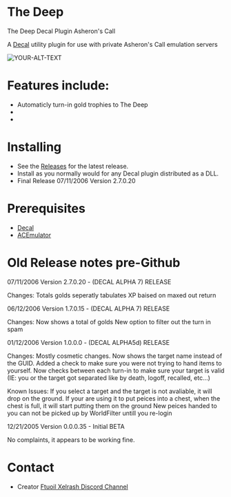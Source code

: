 # The Deep
The Deep Decal Plugin Asheron's Call


A [Decal](http://www.decaldev.com/) utility plugin for use with private Asheron's Call emulation servers



<picture>
 <source media="(prefers-color-scheme: dark)" srcset="deepplug.jpg">
 <source media="(prefers-color-scheme: light)" srcset="deepplug.jpg">
 <img alt="YOUR-ALT-TEXT" src="tipped_pack_cow.jpg">
</picture>


# Features include:

* Automaticly turn-in gold trophies to The Deep
* 
* 



# Installing

* See the [Releases](https://github.com/FtuoilXelrash/The-Deep/releases/tag/v2.7.0.20) for the latest release. 
* Install as you normally would for any Decal plugin distributed as a DLL.
* Final Release 07/11/2006 Version 2.7.0.20



# Prerequisites
* [Decal](http://www.decaldev.com/) 
* [ACEmulator](http://emulator.ac/)



# Old Release notes pre-Github

07/11/2006 Version 2.7.0.20 - (DECAL ALPHA 7) RELEASE

Changes:
Totals golds seperatly
tabulates XP baised on maxed out return



06/12/2006 Version 1.7.0.15 - (DECAL ALPHA 7) RELEASE

Changes:
Now shows a total of golds New option to filter out the turn in spam




01/12/2006 Version 1.0.0.0 - (DECAL ALPHA5d) RELEASE

Changes:
Mostly cosmetic changes.
Now shows the target name instead of the GUID.
Added a check to make sure you were not trying to hand items to yourself.
Now checks between each turn-in to make sure your target is valid
(IE: you or the target got separated like by death, logoff, recalled, etc...)


Known Issues:
If you select a target and the target is not avaliable, it will drop on the ground.
If your are using it to put peices into a chest, when the chest is full, it will start putting them on the ground
New peices handed to you can not be picked up by WorldFilter untill you re-login



12/21/2005 Version 0.0.0.35 - Initial BETA

No complaints, it appears to be working fine.




# Contact
- Creator
[Ftuoil Xelrash Discord Channel](https://discord.gg/G8mfZH2TMp)
